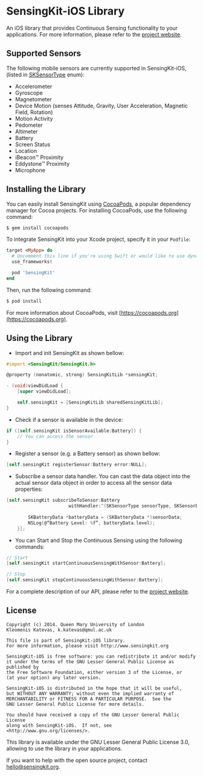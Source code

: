 # SensingKit-iOS Library

An iOS library that provides Continuous Sensing functionality to your applications. For more information, please refer to the [project website](http://www.sensingkit.org).


## Supported Sensors

The following mobile sensors are currently supported in SensingKit-iOS, (listed in [SKSensorType](SensingKit/SKSensorType.h) enum):

- Accelerometer
- Gyroscope
- Magnetometer
- Device Motion (senses Attitude, Gravity, User Acceleration, Magnetic Field, Rotation)
- Motion Activity
- Pedometer
- Altimeter
- Battery
- Screen Status
- Location
- iBeacon™ Proximity
- Eddystone™ Proximity
- Microphone


## Installing the Library

You can easily install SensingKit using [CocoaPods](https://cocoapods.org), a popular dependency manager for Cocoa projects. For installing CocoaPods, use the following command:

```bash
$ gem install cocoapods
```

To integrate SensingKit into your Xcode project, specify it in your `Podfile`:

```ruby
target <MyApp> do
  # Uncomment this line if you're using Swift or would like to use dynamic frameworks
  use_frameworks!

  pod 'SensingKit'
end
```

Then, run the following command:

```bash
$ pod install
```

For more information about CocoaPods, visit [https://cocoapods.org](https://cocoapods.org).


## Using the Library

- Import and init SensingKit as shown bellow:

```objectivec
#import <SensingKit/SensingKit.h>

@property (nonatomic, strong) SensingKitLib *sensingKit;

- (void)viewDidLoad {
    [super viewDidLoad];

    self.sensingKit = [SensingKitLib sharedSensingKitLib];
}
```


- Check if a sensor is available in the device:

```objectivec
if ([self.sensingKit isSensorAvailable:Battery]) {
    // You can access the sensor
}
```


- Register a sensor (e.g. a Battery sensor) as shown bellow:

```objectivec
[self.sensingKit registerSensor:Battery error:NULL];
```


- Subscribe a sensor data handler. You can cast the data object into the actual sensor data object in order to access all the sensor data properties:

```objectivec
[self.sensingKit subscribeToSensor:Battery
                       withHandler:^(SKSensorType sensorType, SKSensorData *sensorData) {
        
        SKBatteryData *batteryData = (SKBatteryData *)sensorData;
        NSLog(@“Battery Level: %f”, batteryData.level);
    }];
```



- You can Start and Stop the Continuous Sensing using the following commands:

```objectivec
// Start
[self.sensingKit startContinuousSensingWithSensor:Battery];

// Stop
[self.sensingKit stopContinuousSensingWithSensor:Battery];
```


For a complete description of our API, please refer to the [project website](http://www.sensingkit.org).

## License

```
Copyright (c) 2014. Queen Mary University of London
Kleomenis Katevas, k.katevas@qmul.ac.uk

This file is part of SensingKit-iOS library.
For more information, please visit http://www.sensingkit.org

SensingKit-iOS is free software: you can redistribute it and/or modify
it under the terms of the GNU Lesser General Public License as published by
the Free Software Foundation, either version 3 of the License, or
(at your option) any later version.

SensingKit-iOS is distributed in the hope that it will be useful,
but WITHOUT ANY WARRANTY; without even the implied warranty of
MERCHANTABILITY or FITNESS FOR A PARTICULAR PURPOSE.  See the
GNU Lesser General Public License for more details.

You should have received a copy of the GNU Lesser General Public License
along with SensingKit-iOS.  If not, see <http://www.gnu.org/licenses/>.
```

This library is available under the GNU Lesser General Public License 3.0, allowing to use the library in your applications.

If you want to help with the open source project, contact hello@sensingkit.org.
